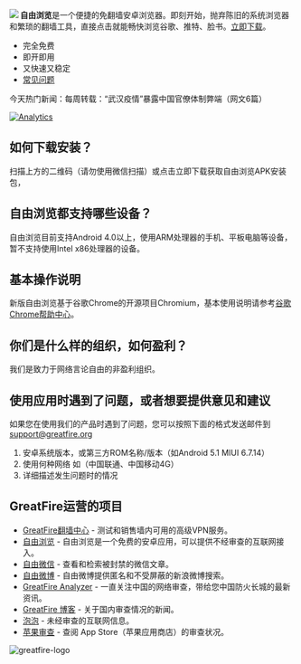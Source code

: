 <a href="https://bitbucket.org/greatfire/wiki/raw/38ba943439a83767ebd19c4834a1f41b8c67bd65/FreeBrowser.apk" name="a"><img align="left" src="https://bitbucket.org/greatfire/test/raw/861296f1a313e654e12b1a47ea7be9954397883a/qr.png"></a>

<strong>自由浏览</strong>是一个便捷的免翻墙安卓浏览器。即刻开始，抛弃陈旧的系统浏览器和繁琐的翻墙工具，直接点击就能畅快浏览谷歌、推特、脸书。<a href="https://bitbucket.org/greatfire/wiki/raw/38ba943439a83767ebd19c4834a1f41b8c67bd65/FreeBrowser.apk">立即下载</a>。

- 完全免费
- 即开即用
- 又快速又稳定
- <a href="README.md#faq">常见问题</a>

今天热门新闻：每周转载：“武汉疫情”暴露中国官僚体制弊端（网文6篇）

[![Analytics](https://ga-beacon.appspot.com/UA-26222920-39/wiki)](https://github.com/igrigorik/ga-beacon)

## 如何下载安装？
<a name="faq"></a>
扫描上方的二维码（请勿使用微信扫描）或点击立即下载获取自由浏览APK安装包，

## 自由浏览都支持哪些设备？
自由浏览目前支持Android 4.0以上，使用ARM处理器的手机、平板电脑等设备，暂不支持使用Intel x86处理器的设备。

## 基本操作说明
新版自由浏览基于谷歌Chrome的开源项目Chromium，基本使用说明请参考<a href="https://support.google.com/chrome/topic/3422804">谷歌Chrome帮助中心</a>。

## 你们是什么样的组织，如何盈利？
我们是致力于网络言论自由的非盈利组织。

## 使用应用时遇到了问题，或者想要提供意见和建议

如果您在使用我们的产品时遇到了问题，您可以按照下面的格式发送邮件到<support@greatfire.org>

1. 安卓系统版本，或第三方ROM名称/版本（如Android 5.1 MIUI 6.7.14）
2. 使用何种网络 如（中国联通、中国移动4G）
3. 详细描述发生问题时的情况

## GreatFire运营的项目
* [GreatFire翻墙中心](https://cc.greatfire.org/) - 测试和销售墙内可用的高级VPN服务。
* [自由浏览](https://freebrowser.org/) - 自由浏览是一个免费的安卓应用，可以提供不经审查的互联网接入。
* [自由微信](https://freewechat.org/) - 查看和检索被封禁的微信文章。
* [自由微博](https://freeweibo.com/) - 自由微博提供匿名和不受屏蔽的新浪微博搜索。
* [GreatFire Analyzer](https://zh.greatfire.org/analyzer) - 一直关注中国的网络审查，带给您中国防火长城的最新资讯。
* [GreatFire 博客](https://zh.greatfire.org/news/blog) - 关于国内审查情况的新闻。
* [泡泡](https://pao-pao.net/) - 未经审查的互联网信息。
* [苹果审查](https://applecensorship.com) - 查阅 App Store（苹果应用商店）的审查状况。

![greatfire-logo](https://github.com/greatfire/x/raw/master/greatfire-logo.png)
